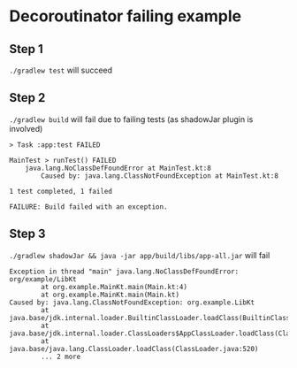 # Decoroutinator failing example

## Step 1
`./gradlew test` will succeed

## Step 2
`./gradlew build` will fail due to failing tests (as shadowJar plugin is involved)
```
> Task :app:test FAILED

MainTest > runTest() FAILED
    java.lang.NoClassDefFoundError at MainTest.kt:8
        Caused by: java.lang.ClassNotFoundException at MainTest.kt:8

1 test completed, 1 failed

FAILURE: Build failed with an exception.
```

## Step 3
`./gradlew shadowJar && java -jar app/build/libs/app-all.jar` will fail
```
Exception in thread "main" java.lang.NoClassDefFoundError: org/example/LibKt
        at org.example.MainKt.main(Main.kt:4)
        at org.example.MainKt.main(Main.kt)
Caused by: java.lang.ClassNotFoundException: org.example.LibKt
        at java.base/jdk.internal.loader.BuiltinClassLoader.loadClass(BuiltinClassLoader.java:641)
        at java.base/jdk.internal.loader.ClassLoaders$AppClassLoader.loadClass(ClassLoaders.java:188)
        at java.base/java.lang.ClassLoader.loadClass(ClassLoader.java:520)
        ... 2 more
```
